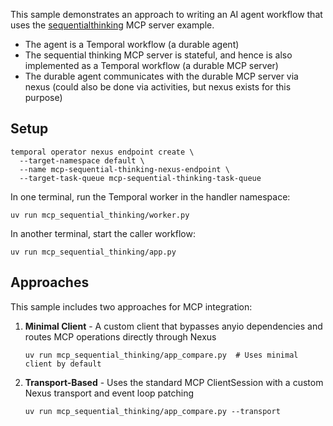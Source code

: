 This sample demonstrates an approach to writing an AI agent workflow that uses the [sequentialthinking](https://github.com/modelcontextprotocol/servers/tree/main/src/sequentialthinking) MCP server example.

- The agent is a Temporal workflow (a durable agent)
- The sequential thinking MCP server is stateful, and hence is also implemented as a Temporal workflow (a durable MCP server)
- The durable agent communicates with the durable MCP server via nexus (could also be done via activities, but nexus exists for this purpose)

## Setup

```
temporal operator nexus endpoint create \
  --target-namespace default \
  --name mcp-sequential-thinking-nexus-endpoint \
  --target-task-queue mcp-sequential-thinking-task-queue
```

In one terminal, run the Temporal worker in the handler namespace:
```
uv run mcp_sequential_thinking/worker.py
```

In another terminal, start the caller workflow:
```
uv run mcp_sequential_thinking/app.py
```

## Approaches

This sample includes two approaches for MCP integration:

1. **Minimal Client** - A custom client that bypasses anyio dependencies and routes MCP operations directly through Nexus
   ```
   uv run mcp_sequential_thinking/app_compare.py  # Uses minimal client by default
   ```

2. **Transport-Based** - Uses the standard MCP ClientSession with a custom Nexus transport and event loop patching
   ```
   uv run mcp_sequential_thinking/app_compare.py --transport
   ```
